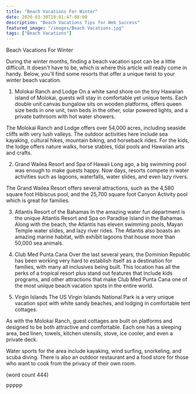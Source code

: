 ```yaml
---
title: "Beach Vacations For Winter"
date: 2020-03-30T18:01:47-08:00
description: "Beach Vacations Tips for Web Success"
featured_image: "/images/Beach Vacations.jpg"
tags: ["Beach Vacations"]
---
```


Beach Vacations For Winter

During the winter months, finding a beach vacation
spot can be a little difficult.  It doesn't have
to be, which is where this article will really come
in handy.  Below, you'll find some resorts that
offer a unique twist to your winter beach vacation.

1.  Molokai Ranch and Lodge
On a white sand shore on the tiny Hawaiian island of
Molokai, guests will stay in comfortable yet unique
tents.  Each double unit canvas bungalow sits on 
wooden platforms, offers queen size beds in one 
unit, twin beds in the other, solar powered lights,
and a private bathroom with hot water showers.

The Molokai Ranch and Lodge offers over 54,000
acres, including seaside cliffs with very lush
valleys.  The outdoor activities here include sea
kayaking, cultural hikes, mountain biking, and
horseback rides.  For the kids, the lodge offers
nature walks, horse stables, tidal pools and 
Hawaiian arts and crafts.

2.  Grand Wailea Resort and Spa of Hawaii
Long ago, a big swimming pool was enough to make
guests happy.  Now days, resorts compete in water
activities such as lagoons, waterfalls, water 
slides, and even lazy rivers.

The Grand Wailea Resort offers several attractions,
such as the 4,580 square foot Hibiscus pool, 
and the 25,700 square foot Canyon Activity pool
which is great for families.  

3.  Atlantis Resort of the Bahamas
In the amazing water fun department is the unique
Atlantis Resort and Spa on Paradise Island in
the Bahamas.  Along with the beach, the Atlantis
has eleven swimming pools, Mayan Temple water
slides, and lazy river rides.  The Atlantis
also boasts an amazing marine habitat, with
exhibit lagoons that house more than 50,000
sea animals.

4.  Club Med Punta Cana
Over the last several years, the Dominion 
Republic has been working very hard to establish
itself as a destination for families, with many
all inclusives being built.  This location has
all the perks of a tropical resort plus stand
out features that include kids programs, and 
other attractions that make Club Med Punta Cana
one of the most unique beach vacation spots in
the entire world.

5.  Virgin Islands
The US Virgin Islands National Park is a very 
unique vacation spot with white sandy beaches, and
lodging in comfortable tent cottages.

As with the Molokai Ranch, guest cottages are built
on platforms and designed to be both attractive
and comfortable.  Each one has a sleeping area,
bed linen, towels, kitchen utensils, stove, ice
cooler, and even a private deck.

Water sports for the area include kayaking, wind
surfing, snorkeling, and scuba diving.  There is 
also an outdoor restaurant and a food store for
those who want to cook from the privacy of their
own room.

(word count 444)

PPPPP
